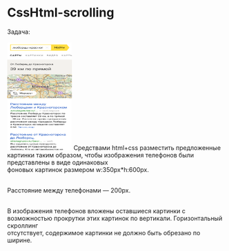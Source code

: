 # CssHtml-scrolling

Задача:<br><br> 
<img width="150px" height="250px" src="https://github.com/Mesnyankin/CssHtml-scrolling/blob/master/images/img1.png" alt=""/>
Средствами html+css разместить предложенные картинки таким образом, чтобы изображения телефонов были представлены в виде одинаковых<br> фоновых картинок размером w:350px*h:600px.<br><br> 

Расстояние между телефонами — 200px.<br><br> 

В изображения телефонов вложены оставшиеся картинки с возможностью прокрутки этих картинок по вертикали. Горизонтальный скроллинг<br> отсутствует, содержимое картинки не должно быть обрезано по ширине.<br>
